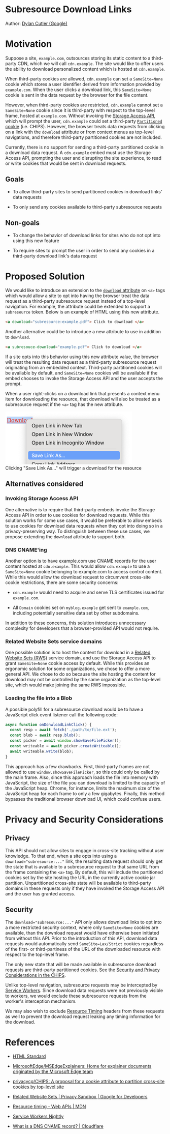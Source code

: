 # Subresource Download Links

Author: [Dylan Cutler (Google)](https://github.com/DCtheTall)

# Motivation

Suppose a site, `example.com`, outsources storing its static content to a third-party CDN, which we will call `cdn.example`.
The site would like to offer users the ability to download personalized content which is hosted at `cdn.example`.

When third-party cookies are allowed, `cdn.example` can set a `SameSite=None` cookie which stores a user identifier derived from information provided by `example.com`.
When the user clicks a download link, this `SameSite=None` cookie is sent in the data request by the browser for the file content.

However, when third-party cookies are restricted, `cdn.example` cannot set a `SameSite=None` cookie since it is third-party with respect to the top-level frame, hosted at `example.com`.
Without invoking the [Storage Access API](https://github.com/MicrosoftEdge/MSEdgeExplainers/blob/main/StorageAccessAPI/explainer.md), which will prompt the user, `cdn.example` could set a third-party [`Partitioned` cookie](https://github.com/privacycg/CHIPS) (i.e. CHIPS).
However, the browser treats data requests from clicking on a link with the `download` attribute or from context menus as top-level navigations, and therefore third-party partitioned cookies are not included.

Currently, there is no support for sending a third-party partitioned cookie in a download data request.
A `cdn.example` embed must use the Storage Access API, prompting the user and disrupting the site experience, to read or write cookies that would be sent in download requests.

## Goals

-   To allow third-party sites to send partitioned cookies in download links' data requests

-   To only send any cookies available to third-party subresource requests

## Non-goals

-   To change the behavior of download links for sites who do not opt into using this new feature

-   To require sites to prompt the user in order to send any cookies in a third-party download link's data request

# Proposed Solution

We would like to introduce an extension to the [`download` attribute](https://html.spec.whatwg.org/multipage/links.html#attr-hyperlink-download) on `<a>` tags which would allow a site to opt into having the browser treat the data request as a third-party subresource request instead of a top-level navigation.
For example, the attribute could be extended to support a `subresource` token.
Below is an example of HTML using this new attribute.

```html
<a download="subresource:example.pdf"> Click to download </a>
```

Another alternative could be to introduce a new attribute to use in addition to `download`.

```html
<a subresouce-download="example.pdf"> Click to download </a>
```

If a site opts into this behavior using this new attribute value, the browser will treat the resulting data request as a third-party subresource request originating from an embedded context.
Third-party partitioned cookies will be available by default, and `SameSite=None` cookies will be available if the embed chooses to invoke the Storage Access API and the user accepts the prompt.

When a user right-clicks on a download link that presents a context menu item for downloading the resource, that download will also be treated as a subresource request if the `<a>` tag has the new attribute.

<img src="./img/ctx-menu.png" width="400px">
<br>
<caption> Clicking "Save Link As…" will trigger a download for the resource </caption>

## Alternatives considered

### Invoking Storage Access API

One alternative is to require that third-party embeds invoke the Storage Access API in order to use cookies for download requests.
While this solution works for some use cases, it would be preferable to allow embeds to use cookies for download data requests when they opt into doing so in a privacy-preserving way.
To distinguish between these use cases, we propose extending the `download` attribute to support both.

### DNS CNAME'ing

Another option is to have example.com use CNAME records for the user content hosted at `cdn.example`.
This would allow `cdn.example` to use a `SameSite=None` cookie belonging to example.com to access control content.
While this would allow the download request to circumvent cross-site cookie restrictions, there are some security concerns:

-   `cdn.example` would need to acquire and serve TLS certificates issued for `example.com`.

-   All `Domain` cookies set on `myblog.example` get sent to `example.com`, including potentially sensitive data set by other subdomains.

In addition to these concerns, this solution introduces unnecessary complexity for developers that a browser-provided API would not require.

### Related Website Sets service domains

One possible solution is to host the content for download in a [Related Website Sets (RWS)](https://developers.google.com/privacy-sandbox/cookies/related-website-sets) service domain, and use the Storage Access API to grant `SameSite=None` cookie access by default.
While this provides an ergonomic solution for some organizations, we chose to offer a more general API.
We chose to do so because the site hosting the content for download may not be controlled by the same organization as the top-level site, which would make joining the same RWS impossible.

### Loading the file into a Blob

A possible polyfill for a subresource download would be to have a JavaScript click event listener call the following code:

```javascript
async function onDonwloadLinkClick() {
  const resp = await fetch('./path/to/file.ext');
  const blob = await resp.blob();
  const picker = await window.showSaveFilePicker();
  const writeable = await picker.createWriteable();
  await writeable.write(blob);
}
```

This approach has a few drawbacks.
First, third-party frames are not allowed to use `window.showSaveFilePicker`, so this could only be called by the main frame.
Also, since this approach loads the file into memory with JavaScript, the size of the file you can download is limited to the capacity of the JavaScript heap.
Chrome, for instance, limits the maximum size of the JavaScript heap for each frame to only a few gigabytes.
Finally, this method bypasses the traditional browser download UI, which could confuse users.

# Privacy and Security Considerations

## Privacy

This API should not allow sites to engage in cross-site tracking without user knowledge.
To that end, when a site opts into using a `download="subresource:..."` link, the resulting data request should only get the state that is available to a subresource request to that same URL from the frame containing the `<a>` tag.
By default, this will include the partitioned cookies set by the site hosting the URL in the currently active cookie jar partition.
Unpartitioned cross-site state will be available to third-party domains in these requests only if they have invoked the Storage Access API and the user has granted access.

## Security

The `download="subresource:..."` API only allows download links to opt into a more restricted security context, where only `SameSite=None` cookies are available, than the download request would have otherwise been initiated from without this API.
Prior to the introduction of this API, download data requests would automatically send `SameSite=Lax/Strict` cookies regardless of the first- or third-partiness of the URL of the downloaded resource with respect to the top-level frame.

The only new state that will be made available in subresource download requests are third-party partitioned cookies.
See the [Security and Privacy Considerations in the CHIPS](https://github.com/privacycg/CHIPS#security-and-privacy-considerations).

Unlike top-level navigation, subresource requests may be intercepted by [Service Workers](https://w3c.github.io/ServiceWorker/).
Since download data requests were not previously visible to workers, we would exclude these subresource requests from the worker's interception mechanism.

We may also wish to exclude [Resource Timing](https://developer.mozilla.org/en-US/docs/Web/API/Performance_API/Resource_timing) headers from these requests as well to prevent the download request leaking any timing information for the download.

# References

-   [HTML Standard](https://html.spec.whatwg.org/)

-   [MicrosoftEdge/MSEdgeExplainers: Home for explainer documents originated by the Microsoft Edge team](https://github.com/MicrosoftEdge/MSEdgeExplainers/)

-   [privacycg/CHIPS: A proposal for a cookie attribute to partition cross-site cookies by top-level site](https://github.com/privacycg/CHIPS)

-   [Related Website Sets | Privacy Sandbox | Google for Developers](https://developers.google.com/privacy-sandbox/cookies/related-website-sets)

-   [Resource timing - Web APIs | MDN](https://developer.mozilla.org/en-US/docs/Web/API/Performance_API/Resource_timing)

-   [Service Workers Nightly](https://w3c.github.io/ServiceWorker/)

-   [What is a DNS CNAME record? | Cloudflare](https://www.cloudflare.com/learning/dns/dns-records/dns-cname-record/)
